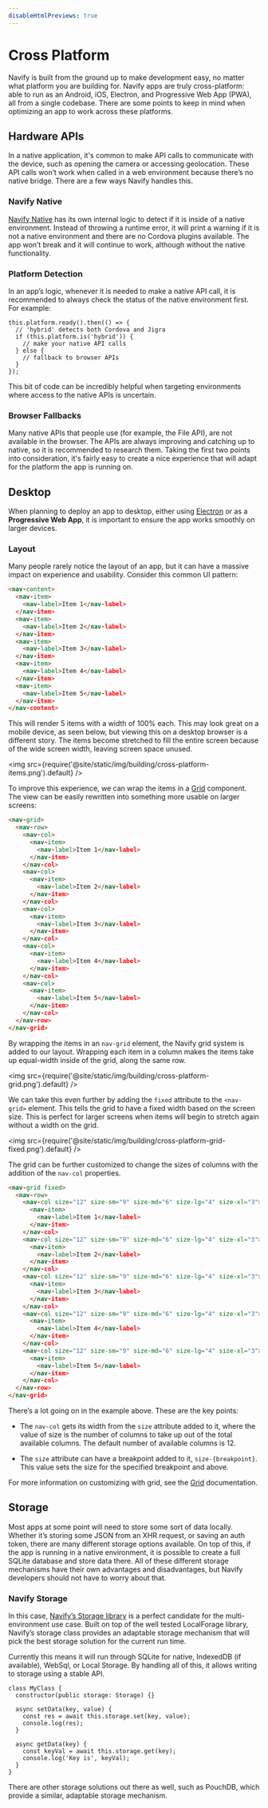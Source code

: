 ```yaml
---
disableHtmlPreviews: true
---
```


# Cross Platform

Navify is built from the ground up to make development easy, no matter what platform you are building for. Navify apps are truly cross-platform: able to run as an Android, iOS, Electron, and Progressive Web App (PWA), all from a single codebase. There are some points to keep in mind when optimizing an app to work across these platforms.

## Hardware APIs

In a native application, it's common to make API calls to communicate with the device, such as opening the camera or accessing geolocation. These API calls won’t work when called in a web environment because there’s no native bridge. There are a few ways Navify handles this.

### Navify Native

[Navify Native](../native.md) has its own internal logic to detect if it is inside of a native environment. Instead of throwing a runtime error, it will print a warning if it is not a native environment and there are no Cordova plugins available. The app won’t break and it will continue to work, although without the native functionality.

### Platform Detection

In an app’s logic, whenever it is needed to make a native API call, it is recommended to always check the status of the native environment first. For example:

```tsx
this.platform.ready().then(() => {
  // 'hybrid' detects both Cordova and Jigra
  if (this.platform.is('hybrid')) {
    // make your native API calls
  } else {
    // fallback to browser APIs
  }
});
```

This bit of code can be incredibly helpful when targeting environments where access to the native APIs is uncertain.

### Browser Fallbacks

Many native APIs that people use (for example, the File API), are not available in the browser. The APIs are always improving and catching up to native, so it is recommended to research them. Taking the first two points into consideration, it's fairly easy to create a nice experience that will adapt for the platform the app is running on.

## Desktop

When planning to deploy an app to desktop, either using <a href="https://electronjs.org" target="_blank">Electron</a> or as a <strong>Progressive Web App</strong>, it is important to ensure the app works smoothly on larger devices.

### Layout

Many people rarely notice the layout of an app, but it can have a massive impact on experience and usability. Consider this common UI pattern:

```html
<nav-content>
  <nav-item>
    <nav-label>Item 1</nav-label>
  </nav-item>
  <nav-item>
    <nav-label>Item 2</nav-label>
  </nav-item>
  <nav-item>
    <nav-label>Item 3</nav-label>
  </nav-item>
  <nav-item>
    <nav-label>Item 4</nav-label>
  </nav-item>
  <nav-item>
    <nav-label>Item 5</nav-label>
  </nav-item>
</nav-content>
```

This will render 5 items with a width of 100% each. This may look great on a mobile device, as seen below, but viewing this on a desktop browser is a different story. The items become stretched to fill the entire screen because of the wide screen width, leaving screen space unused.

<img src={require('@site/static/img/building/cross-platform-items.png').default} />

To improve this experience, we can wrap the items in a [Grid](../api/grid.md) component. The view can be easily rewritten into something more usable on larger screens:

```html
<nav-grid>
  <nav-row>
    <nav-col>
      <nav-item>
        <nav-label>Item 1</nav-label>
      </nav-item>
    </nav-col>
    <nav-col>
      <nav-item>
        <nav-label>Item 2</nav-label>
      </nav-item>
    </nav-col>
    <nav-col>
      <nav-item>
        <nav-label>Item 3</nav-label>
      </nav-item>
    </nav-col>
    <nav-col>
      <nav-item>
        <nav-label>Item 4</nav-label>
      </nav-item>
    </nav-col>
    <nav-col>
      <nav-item>
        <nav-label>Item 5</nav-label>
      </nav-item>
    </nav-col>
  </nav-row>
</nav-grid>
```

By wrapping the items in an `nav-grid` element, the Navify grid system is added to our layout. Wrapping each item in a column makes the items take up equal-width inside of the grid, along the same row.

<img src={require('@site/static/img/building/cross-platform-grid.png').default} />

We can take this even further by adding the `fixed` attribute to the `<nav-grid>` element. This tells the grid to have a fixed width based on the screen size. This is perfect for larger screens when items will begin to stretch again without a width on the grid.

<img src={require('@site/static/img/building/cross-platform-grid-fixed.png').default} />

The grid can be further customized to change the sizes of columns with the addition of the `nav-col` properties.

```html
<nav-grid fixed>
  <nav-row>
    <nav-col size="12" size-sm="9" size-md="6" size-lg="4" size-xl="3">
      <nav-item>
        <nav-label>Item 1</nav-label>
      </nav-item>
    </nav-col>
    <nav-col size="12" size-sm="9" size-md="6" size-lg="4" size-xl="3">
      <nav-item>
        <nav-label>Item 2</nav-label>
      </nav-item>
    </nav-col>
    <nav-col size="12" size-sm="9" size-md="6" size-lg="4" size-xl="3">
      <nav-item>
        <nav-label>Item 3</nav-label>
      </nav-item>
    </nav-col>
    <nav-col size="12" size-sm="9" size-md="6" size-lg="4" size-xl="3">
      <nav-item>
        <nav-label>Item 4</nav-label>
      </nav-item>
    </nav-col>
    <nav-col size="12" size-sm="9" size-md="6" size-lg="4" size-xl="3">
      <nav-item>
        <nav-label>Item 5</nav-label>
      </nav-item>
    </nav-col>
  </nav-row>
</nav-grid>
```

There’s a lot going on in the example above. These are the key points:

- The `nav-col` gets its width from the `size` attribute added to it, where the value of size is the number of columns to take up out of the total available columns. The default number of available columns is 12.

- The `size` attribute can have a breakpoint added to it, `size-{breakpoint}`. This value sets the size for the specified breakpoint and above.

For more information on customizing with grid, see the [Grid](../api/grid.md) documentation.

## Storage

Most apps at some point will need to store some sort of data locally. Whether it’s storing some JSON from an XHR request, or saving an auth token, there are many different storage options available. On top of this, if the app is running in a native environment, it is possible to create a full SQLite database and store data there. All of these different storage mechanisms have their own advantages and disadvantages, but Navify developers should not have to worry about that.

### Navify Storage

In this case, <a href="https://github.com/navify/navify-storage" target="_blank">Navify’s Storage library</a> is a perfect candidate for the multi-environment use case. Built on top of the well tested LocalForage library, Navify’s storage class provides an adaptable storage mechanism that will pick the best storage solution for the current run time.

Currently this means it will run through SQLite for native, IndexedDB (if available), WebSql, or Local Storage. By handling all of this, it allows writing to storage using a stable API.

```tsx
class MyClass {
  constructor(public storage: Storage) {}

  async setData(key, value) {
    const res = await this.storage.set(key, value);
    console.log(res);
  }

  async getData(key) {
    const keyVal = await this.storage.get(key);
    console.log('Key is', keyVal);
  }
}
```

There are other storage solutions out there as well, such as PouchDB, which provide a similar, adaptable storage mechanism.
